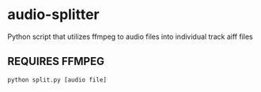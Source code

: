 # audio-splitter
Python script that utilizes ffmpeg to audio files into individual track aiff files


## REQUIRES FFMPEG
```
python split.py [audio file]
```


